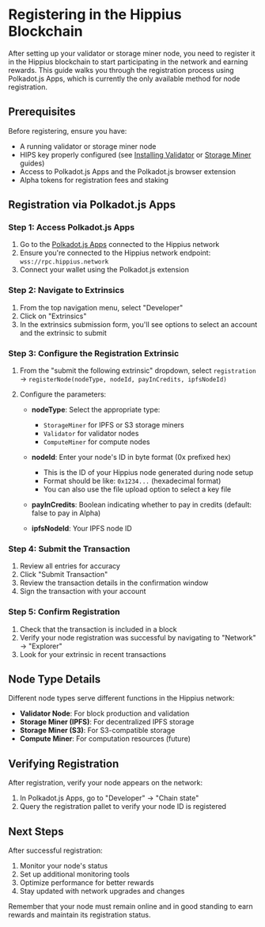 # Registering in the Hippius Blockchain

After setting up your validator or storage miner node, you need to register it in the Hippius blockchain to start participating in the network and earning rewards. This guide walks you through the registration process using Polkadot.js Apps, which is currently the only available method for node registration.

## Prerequisites

Before registering, ensure you have:

- A running validator or storage miner node
- HIPS key properly configured (see [Installing Validator](installing-validator.md) or [Storage Miner](storage-miner.md) guides)
- Access to Polkadot.js Apps and the Polkadot.js browser extension
- Alpha tokens for registration fees and staking

## Registration via Polkadot.js Apps

### Step 1: Access Polkadot.js Apps

1. Go to the [Polkadot.js Apps](https://polkadot.js.org/apps/?rpc=wss%3A%2F%2Frpc.hippius.network#/extrinsics) connected to the Hippius network
2. Ensure you're connected to the Hippius network endpoint: `wss://rpc.hippius.network`
3. Connect your wallet using the Polkadot.js extension

### Step 2: Navigate to Extrinsics

1. From the top navigation menu, select "Developer"
2. Click on "Extrinsics"
3. In the extrinsics submission form, you'll see options to select an account and the extrinsic to submit

### Step 3: Configure the Registration Extrinsic

1. From the "submit the following extrinsic" dropdown, select `registration` → `registerNode(nodeType, nodeId, payInCredits, ipfsNodeId)`

2. Configure the parameters:
   - **nodeType**: Select the appropriate type:
     - `StorageMiner` for IPFS or S3 storage miners
     - `Validator` for validator nodes
     - `ComputeMiner` for compute nodes

   - **nodeId**: Enter your node's ID in byte format (0x prefixed hex)
     - This is the ID of your Hippius node generated during node setup
     - Format should be like: `0x1234...` (hexadecimal format)
     - You can also use the file upload option to select a key file

   - **payInCredits**: Boolean indicating whether to pay in credits (default: false to pay in Alpha)
   
   - **ipfsNodeId**: Your IPFS node ID 

### Step 4: Submit the Transaction

1. Review all entries for accuracy
2. Click "Submit Transaction"
3. Review the transaction details in the confirmation window
4. Sign the transaction with your account

### Step 5: Confirm Registration

1. Check that the transaction is included in a block
2. Verify your node registration was successful by navigating to "Network" → "Explorer" 
3. Look for your extrinsic in recent transactions

## Node Type Details

Different node types serve different functions in the Hippius network:

- **Validator Node**: For block production and validation
- **Storage Miner (IPFS)**: For decentralized IPFS storage
- **Storage Miner (S3)**: For S3-compatible storage
- **Compute Miner**: For computation resources (future)


## Verifying Registration

After registration, verify your node appears on the network:

1. In Polkadot.js Apps, go to "Developer" → "Chain state"
2. Query the registration pallet to verify your node ID is registered


## Next Steps

After successful registration:

1. Monitor your node's status
2. Set up additional monitoring tools
3. Optimize performance for better rewards
4. Stay updated with network upgrades and changes

Remember that your node must remain online and in good standing to earn rewards and maintain its registration status. 